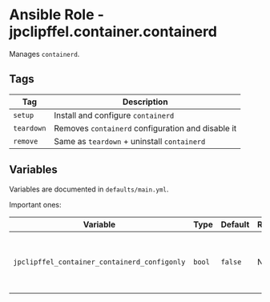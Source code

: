 # Ansible Role - jpclipffel.container.containerd

Manages `containerd`.

## Tags

| Tag        | Description                                       |
|------------|---------------------------------------------------|
| `setup`    | Install and configure `containerd`                |
| `teardown` | Removes `containerd` configuration and disable it |
| `remove`   | Same as `teardown` + uninstall `containerd`       |

## Variables

Variables are documented in `defaults/main.yml`.

Important ones:

| Variable                                     | Type   | Default | Required | Description                                                                |
|----------------------------------------------|--------|---------|----------|----------------------------------------------------------------------------|
| `jpclipffel_container_containerd_configonly` | `bool` | `false` | No       | Switch to `true` to only **configure** `containerd` (usefull for MicroK8s) |
